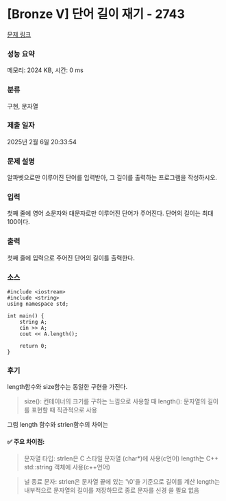 # [Bronze V] 단어 길이 재기 - 2743 

[문제 링크](https://www.acmicpc.net/problem/2743) 

### 성능 요약

메모리: 2024 KB, 시간: 0 ms

### 분류

구현, 문자열

### 제출 일자

2025년 2월 6일 20:33:54

### 문제 설명

<p>알파벳으로만 이루어진 단어를 입력받아, 그 길이를 출력하는 프로그램을 작성하시오.</p>

### 입력 

 <p>첫째 줄에 영어 소문자와 대문자로만 이루어진 단어가 주어진다. 단어의 길이는 최대 100이다.</p>

### 출력 

 <p>첫째 줄에 입력으로 주어진 단어의 길이를 출력한다.</p> 

### 소스

```
#include <iostream>
#include <string>
using namespace std;

int main() {
	string A;
	cin >> A;
	cout << A.length();

	return 0;
}
```

### 후기 
length함수와 size함수는 동일한 구현을 가진다. 
> size(): 컨테이너의 크기를 구하는 느낌으로 사용할 때
length(): 문자열의 길이를 표현할 때 직관적으로 사용

그럼 length 함수와 strlen함수의 차이는

#### ✅ 주요 차이점:

> 문자열 타입:
strlen은 C 스타일 문자열 (char*)에 사용(c언어)
length는 C++ std::string 객체에 사용(c++언어)


> 널 종료 문자:
strlen은 문자열 끝에 있는 '\0'을 기준으로 길이를 계산
length는 내부적으로 문자열의 길이를 저장하므로 종료 문자를 신경 쓸 필요 없음
